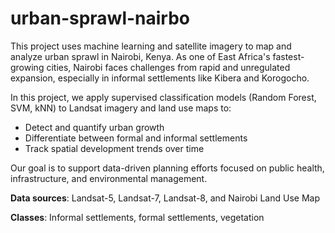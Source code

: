 # urban-sprawl-nairbo
This project uses machine learning and satellite imagery to map and analyze urban sprawl in Nairobi, Kenya. As one of East Africa's fastest-growing cities, Nairobi faces challenges from rapid and unregulated expansion, especially in informal settlements like Kibera and Korogocho.

In this project, we apply supervised classification models (Random Forest, SVM, kNN) to Landsat imagery and land use maps to:
- Detect and quantify urban growth
- Differentiate between formal and informal settlements
- Track spatial development trends over time

Our goal is to support data-driven planning efforts focused on public health, infrastructure, and environmental management.

**Data sources**: Landsat-5, Landsat-7, Landsat-8, and Nairobi Land Use Map

**Classes**: Informal settlements, formal settlements, vegetation
